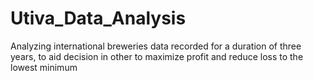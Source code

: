 # Utiva_Data_Analysis
Analyzing  international breweries data recorded for a duration of three years, to aid decision in other to maximize profit and reduce loss to the lowest minimum
